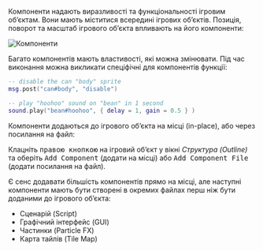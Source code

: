 Компоненти надають виразливості та функціональності ігровим обʼєктам. Вони мають міститися всередині ігрових обʼєктів. Позиція, поворот та масштаб ігрового обʼєкта впливають на його компоненти:

![Компоненти](../shared/images/components.png)

Багато компонентів мають властивості, які можна змінювати. Під час виконання можна викликати спеціфічні для компонентів функції:

```lua
-- disable the can "body" sprite
msg.post("can#body", "disable")

-- play "hoohoo" sound on "bean" in 1 second
sound.play("bean#hoohoo", { delay = 1, gain = 0.5 } )
```

Компоненти додаються до ігрового обʼєкта на місці (in-place), або через посилання на файл:

Клацніть <kbd>правою кнопкою</kbd> на ігровий обʼєкт у вікні *Структура (Outline)* та оберіть <kbd>Add Component</kbd> (додати на місці) або <kbd>Add Component File</kbd> (додати посилання на файл).

Є сенс додавати більшість компонентів прямо на місці, але наступні компоненти мають бути створені в окремих файлах перш ніж бути доданими до ігрового обʼєкта:

* Сценарій (Script)
* Графічний інтерфейс (GUI)
* Частинки (Particle FX)
* Карта тайлів (Tile Map)
